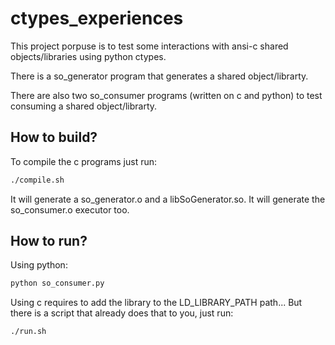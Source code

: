 # ctypes_experiences

This project porpuse is to test some interactions with ansi-c shared objects/libraries using python ctypes.

There is a so_generator program that generates a shared object/librarty.

There are also two so_consumer programs (written on c and python) to test consuming a shared object/librarty.

## How to build?

To compile the c programs just run:

```sh
./compile.sh
```

It will generate a so_generator.o and a libSoGenerator.so. It will generate the so_consumer.o executor too.

## How to run?

Using python:

```sh
python so_consumer.py
```

Using c requires to add the library to the LD_LIBRARY_PATH path... But there is a script that already does that to you, just run:

```sh
./run.sh
```

